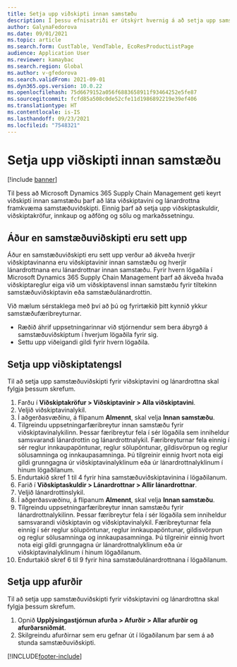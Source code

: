 ```yaml
---
title: Setja upp viðskipti innan samstæðu
description: Í þessu efnisatriði er útskýrt hvernig á að setja upp samstæðuviðskipti
author: GalynaFedorova
ms.date: 09/01/2021
ms.topic: article
ms.search.form: CustTable, VendTable, EcoResProductListPage
audience: Application User
ms.reviewer: kamaybac
ms.search.region: Global
ms.author: v-gfedorova
ms.search.validFrom: 2021-09-01
ms.dyn365.ops.version: 10.0.22
ms.openlocfilehash: 75d6679152a056f6883658911f93464252e5fe87
ms.sourcegitcommit: fcfd85a508c0de52cfe11d1986892219e39ef406
ms.translationtype: HT
ms.contentlocale: is-IS
ms.lasthandoff: 09/23/2021
ms.locfileid: "7548321"
---
```

# <a name="set-up-intercompany-trade"></a>Setja upp viðskipti innan samstæðu

[!include [banner](../../includes/banner.md)]

Til þess að Microsoft Dynamics 365 Supply Chain Management geti keyrt viðskipti innan samstæðu þarf að láta viðskiptavini og lánardrottna framkvæma samstæðuviðskipti. Einnig þarf að setja upp viðskiptaskuldir, viðskiptakröfur, innkaup og aðföng og sölu og markaðssetningu.

## <a name="before-you-set-up-intercompany-trade"></a>Áður en samstæðuviðskipti eru sett upp

Áður en samstæðuviðskipti eru sett upp verður að ákveða hverjir viðskiptavinanna eru viðskiptavinir innan samstæðu og hverjir lánardrottnana eru lánardrottnar innan samstæðu. Fyrir hvern lögaðila í Microsoft Dynamics 365 Supply Chain Management þarf að ákveða hvaða viðskiptareglur eiga við um viðskiptavensl innan samstæðu fyrir tiltekinn samstæðuviðskiptavin eða samstæðulánardrottin.

Við mælum sérstaklega með því að þú og fyrirtækið þitt kynnið ykkur samstæðufæribreyturnar.

- Ræðið áhrif uppsetningarinnar við stjórnendur sem bera ábyrgð á samstæðuviðskiptum í hverjum lögaðila fyrir sig.
- Settu upp viðeigandi gildi fyrir hvern lögaðila.

## <a name="set-up-trading-relations"></a>Setja upp viðskiptatengsl

Til að setja upp samstæðuviðskipti fyrir viðskiptavini og lánardrottna skal fylgja þessum skrefum.

1. Farðu í **Viðskiptakröfur \> Viðskiptavinir \> Alla viðskiptavini**.
1. Veljið viðskiptavinalykil.
1. Í aðgerðasvæðinu, á flipanum **Almennt**, skal velja **Innan samstæðu**.
1. Tilgreindu uppsetningarfæribreytur innan samstæðu fyrir viðskiptavinalykilinn. Þessar færibreytur fela í sér lögaðila sem inniheldur samsvarandi lánardrottin og lánardrottnalykil. Færibreyturnar fela einnig í sér reglur innkaupapöntunar, reglur sölupöntunar, gildisvörpun og reglur sölusamninga og innkaupasamninga. Þú tilgreinir einnig hvort nota eigi gildi grunngagna úr viðskiptavinalyklinum eða úr lánardrottnalyklinum í hinum lögaðilanum.
1. Endurtakið skref 1 til 4 fyrir hina samstæðuviðskiptavinina í lögaðilanum.
1. Farið í **Viðskiptaskuldir \> Lánardrottnar \> Allir lánardrottnar**.
1. Veljið lánardrottinslykil.
1. Í aðgerðasvæðinu, á flipanum **Almennt**, skal velja **Innan samstæðu**.
1. Tilgreindu uppsetningarfæribreytur innan samstæðu fyrir lánardrottnalykilinn. Þessar færibreytur fela í sér lögaðila sem inniheldur samsvarandi viðskiptavin og viðskiptavinalykil. Færibreyturnar fela einnig í sér reglur sölupöntunar, reglur innkaupapöntunar, gildisvörpun og reglur sölusamninga og innkaupasamninga. Þú tilgreinir einnig hvort nota eigi gildi grunngagna úr lánardrottnalyklinum eða úr viðskiptavinalyklinum í hinum lögaðilanum.
1. Endurtakið skref 6 til 9 fyrir hina samstæðulánardrottnana í lögaðilanum.

## <a name="set-up-products"></a>Setja upp afurðir

Til að setja upp samstæðuviðskipti fyrir viðskiptavini og lánardrottna skal fylgja þessum skrefum.

1. Opnið **Upplýsingastjórnun afurða \> Afurðir \> Allar afurðir og afurðarsniðmát**.
1. Skilgreindu afurðirnar sem eru gefnar út í lögaðilanum þar sem á að stunda samstæðuviðskipti.

[!INCLUDE[footer-include](../../includes/footer-banner.md)]
